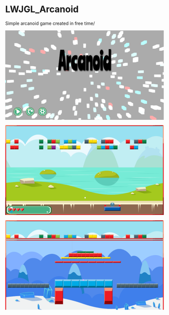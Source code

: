 # LWJGL_Arcanoid

Simple arcanoid game created in free time/

![overview](logo1.png "logo1")



![overview](logo2.png "logo2")



![overview](logo3.png "logo3")
